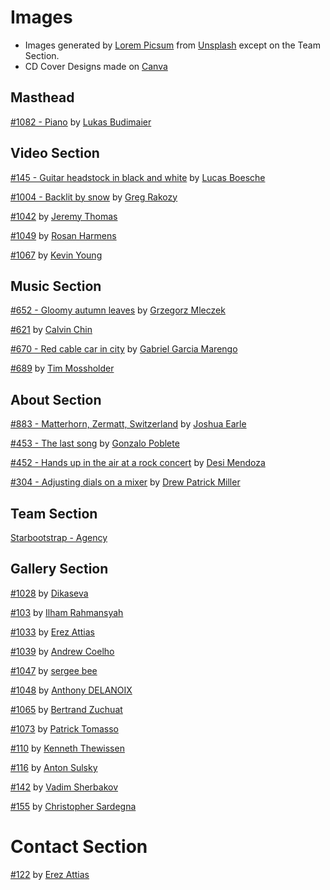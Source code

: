 # Images
* Images generated by [Lorem Picsum](https://picsum.photos/) from  [Unsplash](https://unsplash.com/) except on the Team Section.
* CD Cover Designs made on [Canva](https://canva.com)

## Masthead

[#1082 - Piano](https://picsum.photos/id/1082/5416/3611)
by [Lukas Budimaier](https://unsplash.com/photos/JzkgpML_8XI)

## Video Section

[#145 - Guitar headstock in black and white](https://picsum.photos/id/145/4288/2848)
by [Lucas Boesche](https://unsplash.com/photos/VkuuTRkcRqw)

[#1004 - Backlit by snow](https://picsum.photos/id/1004/5616/3744)
by [Greg Rakozy](https://unsplash.com/photos/SSxIGsySh8o)

[#1042](https://picsum.photos/id/1042/3456/5184)
by [Jeremy Thomas](https://unsplash.com/photos/rMmibFe4czY)

[#1049](https://picsum.photos/id/1049/3900/3120)
by [Rosan Harmens](https://unsplash.com/photos/Sd8O2SgKDJA)

[#1067](https://picsum.photos/id/1067/5760/3840)
by [Kevin Young](https://unsplash.com/photos/-icmOdYWXuQ)

## Music Section

[#652 - Gloomy autumn leaves](https://picsum.photos/id/652/2509/1673)
by [Grzegorz Mleczek](https://unsplash.com/photos/RlYsCMbF6EI)

[#621](https://picsum.photos/id/621/2300/1533)
by [Calvin Chin](https://unsplash.com/photos/LH9u2Us4T7A)

[#670 - Red cable car in city](https://picsum.photos/id/670/2048/1367)
by [Gabriel Garcia Marengo](https://unsplash.com/photos/a9nu_KeLdm8)

[#689](https://picsum.photos/id/689/7200/4800)
by [Tim Mossholder](https://unsplash.com/photos/P3ek4SMx_kc)

## About Section

[#883 - Matterhorn, Zermatt, Switzerland](https://picsum.photos/id/883/3000/2000)
by [Joshua Earle](https://unsplash.com/photos/ZMcLVBi9xx4)

[#453 - The last song](https://picsum.photos/id/453/2048/1365)
by [Gonzalo Poblete](https://unsplash.com/photos/C1tnzdAmPE8)

[#452 - Hands up in the air at a rock concert](https://picsum.photos/id/452/4096/2722)
by [Desi Mendoza](https://unsplash.com/photos/CuSHBGBdXc0)

[#304 - Adjusting dials on a mixer](https://picsum.photos/id/304/6016/4000)
by [Drew Patrick Miller](https://unsplash.com/photos/_o6AAx9dl_Y)

## Team Section

[Starbootstrap - Agency](https://github.com/StartBootstrap/startbootstrap-agency)

## Gallery Section

[#1028](https://picsum.photos/id/1028/5184/3456)
by [Dikaseva](https://unsplash.com/photos/zvf7cZ0PC20)

[#103](https://picsum.photos/id/103/2592/1936)
by [Ilham Rahmansyah](https://unsplash.com/photos/DwTZwZYi9Ww)

[#1033](https://picsum.photos/id/1033/2048/1365)
by [Erez Attias](https://unsplash.com/photos/KqVHRmHVwwM)

[#1039](https://picsum.photos/id/1039/6945/4635)
by [Andrew Coelho](https://unsplash.com/photos/VB-w_3dnyvI)

[#1047](https://picsum.photos/id/1047/3264/2448)
by [sergee bee](https://unsplash.com/photos/bIQiMWxX_WU)

[#1048](https://picsum.photos/id/1048/5616/3744)
by [Anthony DELANOIX](https://unsplash.com/photos/b5POxb2aL9o)

[#1065](https://picsum.photos/id/1065/3744/5616)
by [Bertrand Zuchuat](https://unsplash.com/photos/Uax2bg5EizU)

[#1073](https://picsum.photos/id/1073/5472/3648)
by [Patrick Tomasso](https://unsplash.com/photos/Oaqk7qqNh_c)

[#110](https://picsum.photos/id/110/5616/3744)
by [Kenneth Thewissen](https://unsplash.com/photos/D76DklsG-5U)

[#116](https://picsum.photos/id/116/3504/2336)
by [Anton Sulsky](https://unsplash.com/photos/YcfCXxo7rpc)

[#142](https://picsum.photos/id/142/4272/2848)
by [Vadim Sherbakov](https://unsplash.com/photos/KSyemQIWwP8)

[#155](https://picsum.photos/id/155/3264/2176)
by [Christopher Sardegna](https://unsplash.com/photos/4f7r1LuPYj8)

# Contact Section

[#122](https://picsum.photos/id/1033/2048/1365)
by [Erez Attias](https://unsplash.com/photos/KqVHRmHVwwM)